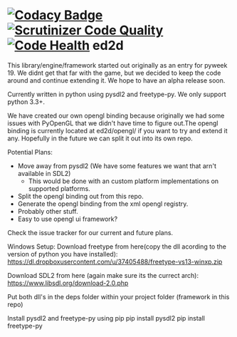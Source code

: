 [![Codacy Badge](https://api.codacy.com/project/badge/8f1fcec7fc2a4b95b170cfbdbe1a8952)](https://www.codacy.com/app/matthewsitton/ed2d)
[![Scrutinizer Code Quality](https://scrutinizer-ci.com/g/explosiveduck/ed2d/badges/quality-score.png?b=master)](https://scrutinizer-ci.com/g/explosiveduck/ed2d/?branch=master)
[![Code Health](https://landscape.io/github/explosiveduck/ed2d/master/landscape.svg?style=flat)](https://landscape.io/github/explosiveduck/ed2d/master)
ed2d
=====
This library/engine/framework started out originally as an entry for pyweek 19. We didnt get that far with the game, but we decided to keep the code around and continue extending it. We hope to have an alpha release soon.

Currently written in python using pysdl2 and freetype-py. We only support python 3.3+.

We have created our own opengl binding because originally we had some issues with PyOpenGL that we didn't have time to figure out.The opengl binding is currently located at ed2d/opengl/ if you want to try and extend it any. Hopefully in the future we can split it out into its own repo.

Potential Plans:
* Move away from pysdl2 (We have some features we want that arn't available in SDL2)
  * This would be done with an custom platform implementations on supported platforms.
* Split the opengl binding out from this repo.
* Generate the opengl binding from the xml opengl registry.
* Probably other stuff.
* Easy to use opengl ui framework?

Check the issue tracker for our current and future plans.

Windows Setup:
Download freetype from here(copy the dll acording to the version of python you have installed):
https://dl.dropboxusercontent.com/u/37405488/freetype-vs13-winxp.zip

Download SDL2 from here (again make sure its the currect arch):
https://www.libsdl.org/download-2.0.php

Put both dll's in the deps folder within your project folder (framework in this repo)

Install pysdl2 and freetype-py using pip
pip install pysdl2
pip install freetype-py
